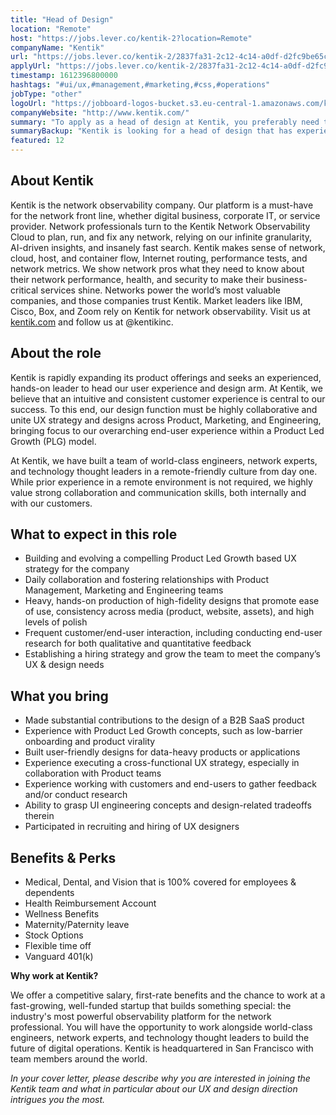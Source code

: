 ```yaml
---
title: "Head of Design"
location: "Remote"
host: "https://jobs.lever.co/kentik-2?location=Remote"
companyName: "Kentik"
url: "https://jobs.lever.co/kentik-2/2837fa31-2c12-4c14-a0df-d2fc9be65c46"
applyUrl: "https://jobs.lever.co/kentik-2/2837fa31-2c12-4c14-a0df-d2fc9be65c46/apply"
timestamp: 1612396800000
hashtags: "#ui/ux,#management,#marketing,#css,#operations"
jobType: "other"
logoUrl: "https://jobboard-logos-bucket.s3.eu-central-1.amazonaws.com/kentik"
companyWebsite: "http://www.kentik.com/"
summary: "To apply as a head of design at Kentik, you preferably need to have experience executing a cross-functional UX strategy, especially in collaboration with Product teams."
summaryBackup: "Kentik is looking for a head of design that has experience in: #ui/ux, #management, #marketing."
featured: 12
---
```


## About Kentik

Kentik is the network observability company. Our platform is a must-have for the network front line, whether digital business, corporate IT, or service provider. Network professionals turn to the Kentik Network Observability Cloud to plan, run, and fix any network, relying on our infinite granularity, AI-driven insights, and insanely fast search. Kentik makes sense of network, cloud, host, and container flow, Internet routing, performance tests, and network metrics. We show network pros what they need to know about their network performance, health, and security to make their business-critical services shine. Networks power the world’s most valuable companies, and those companies trust Kentik. Market leaders like IBM, Cisco, Box, and Zoom rely on Kentik for network observability. Visit us at [kentik.com](http://kentik.com/) and follow us at @kentikinc.

## About the role

Kentik is rapidly expanding its product offerings and seeks an experienced, hands-on leader to head our user experience and design arm. At Kentik, we believe that an intuitive and consistent customer experience is central to our success. To this end, our design function must be highly collaborative and unite UX strategy and designs across Product, Marketing, and Engineering, bringing focus to our overarching end-user experience within a Product Led Growth (PLG) model.  

At Kentik, we have built a team of world-class engineers, network experts, and technology thought leaders in a remote-friendly culture from day one. While prior experience in a remote environment is not required, we highly value strong collaboration and communication skills, both internally and with our customers.

## What to expect in this role

*   Building and evolving a compelling Product Led Growth based UX strategy for the company
*   Daily collaboration and fostering relationships with Product Management, Marketing and Engineering teams
*   Heavy, hands-on production of high-fidelity designs that promote ease of use, consistency across media (product, website, assets), and high levels of polish
*   Frequent customer/end-user interaction, including conducting end-user research for both qualitative and quantitative feedback
*   Establishing a hiring strategy and grow the team to meet the company’s UX & design needs

## What you bring

*   Made substantial contributions to the design of a B2B SaaS product
*   Experience with Product Led Growth concepts, such as low-barrier onboarding and product virality
*   Built user-friendly designs for data-heavy products or applications
*   Experience executing a cross-functional UX strategy, especially in collaboration with Product teams
*   Experience working with customers and end-users to gather feedback and/or conduct research
*   Ability to grasp UI engineering concepts and design-related tradeoffs therein
*   Participated in recruiting and hiring of UX designers

## Benefits & Perks

*   Medical, Dental, and Vision that is 100% covered for employees & dependents
*   Health Reimbursement Account
*   Wellness Benefits
*   Maternity/Paternity leave
*   Stock Options
*   Flexible time off
*   Vanguard 401(k)

**Why work at Kentik?**

We offer a competitive salary, first-rate benefits and the chance to work at a fast-growing, well-funded startup that builds something special: the industry's most powerful observability platform for the network professional. You will have the opportunity to work alongside world-class engineers, network experts, and technology thought leaders to build the future of digital operations. Kentik is headquartered in San Francisco with team members around the world.

_In your cover letter, please describe why you are interested in joining the Kentik team and what in particular about our UX and design direction intrigues you the most._
